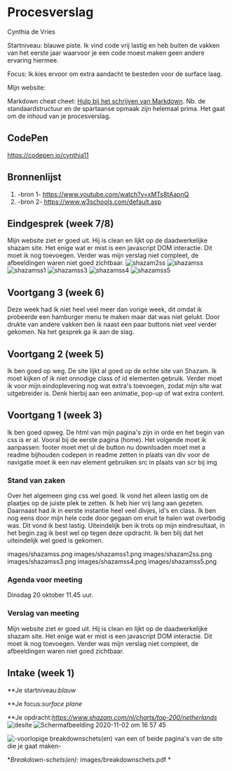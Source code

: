 # Procesverslag
Cynthia de Vries

Startniveau: blauwe piste. Ik vind code vrij lastig en heb buiten de vakken van het eerste jaar waarvoor je een code moest maken geen andere ervaring hiermee. 

Focus: Ik kies ervoor om extra aandacht te besteden voor de surface laag. 

Mijn website:

Markdown cheat cheet: [Hulp bij het schrijven van Markdown](https://github.com/adam-p/markdown-here/wiki/Markdown-Cheatsheet). Nb. de standaardstructuur en de spartaanse opmaak zijn helemaal prima. Het gaat om de inhoud van je procesverslag. 


## CodePen
https://codepen.io/cynthia11

## Bronnenlijst
1. -bron 1-
https://www.youtube.com/watch?v=xMTs8tAapnQ 
2. -bron 2-
https://www.w3schools.com/default.asp


## Eindgesprek (week 7/8)
Mijn website ziet er goed uit. Hij is clean en lijkt op de daadwerkelijke shazam site. Het enige wat er mist is een javascript DOM interactie. Dit moet ik nog toevoegen. Verder was mijn verslag niet compleet, de afbeeldingen waren niet goed zichtbaar. 
![shazam2ss](https://user-images.githubusercontent.com/70701728/97888967-10a5cd00-1d2c-11eb-911d-586f9c49a6de.png)
![shazamss](https://user-images.githubusercontent.com/70701728/97888969-113e6380-1d2c-11eb-890e-7f4c11ed2a39.png)
![shazamss1](https://user-images.githubusercontent.com/70701728/97888970-11d6fa00-1d2c-11eb-84d1-741af88290c5.png)
![shazamss3](https://user-images.githubusercontent.com/70701728/97888972-11d6fa00-1d2c-11eb-89d3-d5f7e9d45504.png)
![shazamss4](https://user-images.githubusercontent.com/70701728/97888975-126f9080-1d2c-11eb-916a-324dfcd3b011.png)
![shazamss5](https://user-images.githubusercontent.com/70701728/97888976-126f9080-1d2c-11eb-8e81-05513e38c1ae.png)



## Voortgang 3 (week 6)
Deze week had ik niet heel veel meer dan vorige week, dit omdat ik probeerde een hamburger menu te maken maar dat was niet gelukt. Door drukte van andere vakken ben ik naast een paar buttons niet veel verder gekomen. Na het gesprek ga ik aan de slag. 


## Voortgang 2 (week 5)
Ik ben goed op weg. De site lijkt al goed op de echte site van Shazam. Ik moet kijken of ik niet onnodige class of id elementen gebruik. Verder moet ik voor mijn eindoplevering nog wat extra's toevoegen, zodat mijn site wat uitgebreider is. Denk hierbij aan een animatie, pop-up of wat extra content. 



## Voortgang 1 (week 3)
Ik ben goed opweg. De html van mijn pagina's zijn in orde en het begin van css is er al. Vooral bij de eerste pagina (home). Het volgende moet ik aanpassen:
footer moet met ul
de button nu downloaden moet met a 
readme bijhouden
codepen in readme zetten
in plaats van div voor de navigatie moet ik een nav element gebruiken
src in plaats van scr bij img

### Stand van zaken

Over het algemeen ging css wel goed. Ik vond het alleen lastig om de plaatjes op de juiste plek te zetten. Ik heb hier vrij lang aan gezeten. 
Daarnaast had ik in eerste instantie heel veel divjes, id's en class. Ik ben nog eens door mijn hele code door gegaan om eruit te halen wat overbodig was. Dit vond ik best lastig. 
Uiteindelijk ben ik trots op mijn eindresultaat, in het begin zag ik best wel op tegen deze opdracht. Ik ben blij dat het uiteindelijk wel goed is gekomen.

images/shazamss.png
images/shazamss1.png
images/shazam2ss.png
images/shazamss3.png
images/shazamss4.png
images/shazamss5.png
### Agenda voor meeting

Dinsdag 20 oktober 11.45 uur. 

### Verslag van meeting
Mijn website ziet er goed uit. Hij is clean en lijkt op de daadwerkelijke shazam site. Het enige wat er mist is een javascript DOM interactie. Dit moet ik nog toevoegen. Verder was mijn verslag niet compleet, de afbeeldingen waren niet goed zichtbaar. 

## Intake (week 1)

**Je startniveau:*blauw* 

**Je focus:*surface plane* 

**Je opdracht:*https://www.shazam.com/nl/charts/top-200/netherlands* 
![desite](https://user-images.githubusercontent.com/70701728/97889300-801bbc80-1d2c-11eb-8d66-72d1f621dd55.png)
![Schermafbeelding 2020-11-02 om 16 57 45](https://user-images.githubusercontent.com/70701728/97889347-91fd5f80-1d2c-11eb-8db5-1603b438a7cc.png)

![-voorlopige breakdownschets(en) van een of beide pagina's van de site die je gaat maken-](images/dummy-image.svg)

**Breakdown-schets(en):* images/breakdownschets.pdf *

